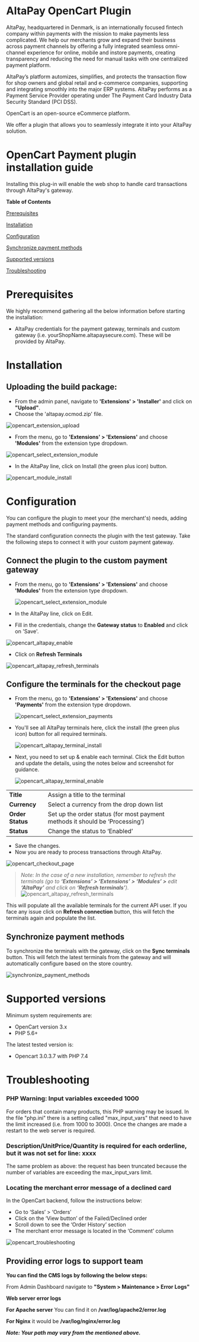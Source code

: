 # AltaPay OpenCart Plugin

AltaPay, headquartered in Denmark, is an internationally focused fintech company within payments with the mission to make payments less complicated. We help our merchants grow and expand their business across payment channels by offering a fully integrated seamless omni-channel experience for online, mobile and instore payments, creating transparency and reducing the need for manual tasks with one centralized payment platform.

AltaPay’s platform automizes, simplifies, and protects the transaction flow for shop owners and global retail and e-commerce companies, supporting and integrating smoothly into the major ERP systems. AltaPay performs as a Payment Service Provider operating under The Payment Card Industry Data Security Standard (PCI DSS).

OpenCart is an open-source eCommerce platform.

We offer a plugin that allows you to seamlessly integrate it into your AltaPay solution.

# OpenCart Payment plugin installation guide

Installing this plug-in will enable the web shop to handle card transactions through AltaPay's gateway.


**Table of Contents**

[Prerequisites](#prerequisites)

[Installation](#installation)

[Configuration](#configuration)

[Synchronize payment methods](#synchronize-payment-methods)

[Supported versions](#supported-versions)

[Troubleshooting](#troubleshooting)



# Prerequisites

We highly recommend gathering all the below information before starting the installation:

- AltaPay credentials for the payment gateway, terminals and custom gateway (i.e. yourShopName.altapaysecure.com). These will be provided by AltaPay.


# Installation

## Uploading the build package:
- From the admin panel, navigate to **'Extensions' > 'Installer'** and click on **"Upload"**.
- Choose the 'altapay.ocmod.zip' file.

 ![opencart_extension_upload](https://github.com/AltaPay/plugin-opencart3/blob/main/docs/opencart_extension_upload.png)

- From the menu, go to **'Extensions' > 'Extensions'** and choose  **'Modules'** from the extension type dropdown.

 ![opencart_select_extension_module](https://github.com/AltaPay/plugin-opencart3/blob/main/docs/opencart_select_extension_module.png)

- In the AltaPay line, click on Install (the green plus icon) button.

 ![opencart_module_install](https://github.com/AltaPay/plugin-opencart3/blob/main/docs/opencart_module_install.png)

# Configuration

You can configure the plugin to meet your (the merchant's) needs, adding payment methods and configuring payments.

The standard configuration connects the plugin with the test gateway. Take the following steps to connect it with your custom payment gateway.

## Connect the plugin to the custom payment gateway

- From the menu, go to **'Extensions' > 'Extensions'** and choose  **'Modules'** from the extension type dropdown.

  ![opencart_select_extension_module](https://github.com/AltaPay/plugin-opencart3/blob/main/docs/opencart_select_extension_module.png)

- In the AltaPay line, click on Edit.
- Fill in the credentials, change the **Gateway status** to **Enabled** and click on 'Save'.

 ![opencart_altapay_enable](docs/opencart_altapay_enable.png)

- Click on **Refresh Terminals**

 ![opencart_altapay_refresh_terminals](docs/opencart_altapay_refresh_terminals.png)


## Configure the terminals for the checkout page

- From the menu, go to **'Extensions' > 'Extensions'** and choose  **'Payments'** from the extension type dropdown.

  ![opencart_select_extension_payments](https://github.com/AltaPay/plugin-opencart3/blob/main/docs/opencart_select_extension_payments.png)

- You'll see all AltaPay terminals here, click the install (the green plus icon) button for all required terminals.

  ![opencart_altapay_terminal_install](https://github.com/AltaPay/plugin-opencart3/blob/main/docs/opencart_altapay_terminal_install.png)

- Next, you need to set up & enable each terminal. Click the Edit button and update the details, using the notes below and screenshot for guidance.

  ![opencart_altapay_terminal_enable](https://github.com/AltaPay/plugin-opencart3/blob/main/docs/opencart_altapay_terminal_enable.png)

<table>
<tbody>
  <tr>
    <td><strong>Title</strong></td>
    <td>Assign a title to the terminal</td>
  </tr>
  <tr>
    <td><strong>Currency</strong></td>
    <td>Select a currency from the drop down list</td>
  </tr>
  <tr>
    <td><strong>Order Status</strong></td>
    <td>Set up the order status (for most payment methods it should be ‘Processing’)</td>
  </tr>
  <tr>
    <td><strong>Status</strong></td>
    <td>Change the status to ‘Enabled’</td>
  </tr>
</tbody>
</table>

- Save the changes.
- Now you are ready to process transactions through AltaPay.

 ![opencart_checkout_page](https://github.com/AltaPay/plugin-opencart3/blob/main/docs/opencart_checkout_page.png)


> _Note: In the case of a new installation, remember to refresh the terminals (go to **‘Extensions’ > ‘Extensions’ > ‘Modules’ >** edit **‘AltaPay’** and click on **‘Refresh terminals’**)._
![opencart_altapay_refresh_terminals](docs/opencart_altapay_refresh_terminals.png)


This will populate all the available terminals for the current API user.
If you face any issue click on **Refresh connection** button, this will fetch the terminals again and populate the list.

## Synchronize payment methods

To synchronize the terminals with the gateway, click on the **Sync terminals** button. This will fetch the latest terminals from the gateway and will automatically configure based on the store country.

![synchronize_payment_methods](docs/synchronize_payment_methods.png)

# Supported versions

Minimum system requirements are:
- OpenCart version 3.x
- PHP 5.6+

The latest tested version is:
- Opencart 3.0.3.7 with PHP 7.4


# Troubleshooting

### PHP Warning: Input variables exceeded 1000
For orders that contain many products, this PHP warning may be issued. In the file "php.ini" there is a setting called "max_input_vars" that need to have the limit increased (i.e. from 1000 to 3000). Once the changes are made a restart to the web server is required.

### Description/UnitPrice/Quantity is required for each orderline, but it was not set for line: xxxx
The same problem as above: the request has been truncated because the number of variables are exceeding the max_input_vars limit.

### Locating the merchant error message of a declined card
In the OpenCart backend, follow the instructions below:
- Go to ‘Sales’ > ‘Orders’
- Click on the ‘View button’ of the Failed/Declined order
- Scroll down to see the ‘Order History’ section
- The merchant error message is located in the ‘Comment’ column

![opencart_troubleshooting](https://github.com/AltaPay/plugin-opencart3/blob/main/docs/opencart_troubleshooting.png)


## Providing error logs to support team

**You can find the CMS logs by following the below steps:**

From Admin Dashboard navigate to **"System > Maintenance > Error Logs"**

**Web server error logs**

**For Apache server** You can find it on **/var/log/apache2/error.log**

**For Nginx** it would be **/var/log/nginx/error.log**

**_Note: Your path may vary from the mentioned above._**
